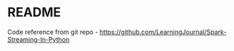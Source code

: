# README

Code reference from git repo - https://github.com/LearningJournal/Spark-Streaming-In-Python
